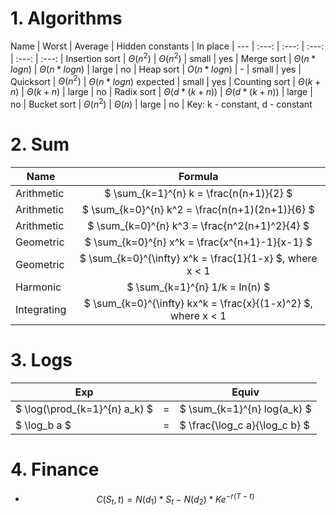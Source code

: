 # 1. Algorithms

Name | Worst | Average | Hidden constants | In place |
 --- | :---: | :---: | :---: | :---: | :---: |
Insertion sort | $\Theta(n^2)$ | $\Theta(n^2)$ | small | yes |
Merge sort | $\Theta(n*log n)$ | $\Theta(n*log n)$ | large | no |
Heap sort | $O(n*log n)$ | - | small | yes |
Quicksort | $\Theta(n^2)$ | $\Theta(n*log n)$ expected | small | yes |
Counting sort | $\Theta(k+n)$ | $\Theta(k+n)$ | large | no |
Radix sort | $\Theta(d*(k+n))$ | $\Theta(d*(k+n))$ | large | no |
Bucket sort | $\Theta(n^2)$ | $\Theta(n)$ | large | no |
Key: k - constant, d - constant


# 2. Sum
Name | Formula |
 --- | :---: |
 Arithmetic | $ \sum_{k=1}^{n} k = \frac{n(n+1)}{2} $ |
 Arithmetic | $ \sum_{k=0}^{n} k^2 = \frac{n(n+1)(2n+1)}{6} $ |
 Arithmetic | $ \sum_{k=0}^{n} k^3 = \frac{n^2(n+1)^2}{4} $ |
 Geometric | $ \sum_{k=0}^{n} x^k = \frac{x^{n+1}-1}{x-1} $ |
 Geometric | $ \sum_{k=0}^{\infty} x^k = \frac{1}{1-x} $, where x < 1 |
 Harmonic | $ \sum_{k=1}^{n} 1/k = ln(n) $ |
 Integrating | $ \sum_{k=0}^{\infty} kx^k = \frac{x}{(1-x)^2} $, where x < 1 |
 
 # 3. Logs
 Exp |  | Equiv |
 --- | :---: | --- |
 $ \log(\prod_{k=1}^{n} a_k) $ | = | $ \sum_{k=1}^{n} log(a_k) $ |
 $ \log_b a $ | = | $ \frac{\log_c a}{\log_c b} $ |

 # 4. Finance
 - $$ C(S_t, t) = N(d_1)*S_t - N(d_2)*Ke^{-r(T-t)} $$